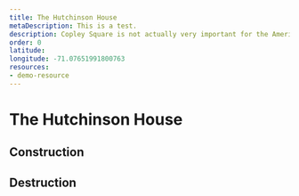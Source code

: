 ```yaml
---
title: The Hutchinson House
metaDescription: This is a test.
description: Copley Square is not actually very important for the American Revolution. This is just a test page.
order: 0
latitude: 
longitude: -71.07651991800763
resources:
- demo-resource
---
```


# The Hutchinson House #

## Construction ## 
## Destruction ##

<zoomable-image type="static-external" src="https://bpldcassets.blob.core.windows.net/derivatives/metadata/commonwealth-oai:t722jj59j/image_thumbnail_300.jpg" alt="Engraving of the Hutchinson House" caption="This is a mid-nineteenth century engraving of the Hutchinson House. The text underneath describes the home and its destruction by Patriots before the Revolution."></zoomable-image>

